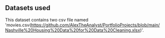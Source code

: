 ## Datasets used
This dataset contains two csv file named 'movies.csv(https://github.com/AlexTheAnalyst/PortfolioProjects/blob/main/Nashville%20Housing%20Data%20for%20Data%20Cleaning.xlsx)'.
